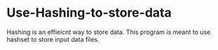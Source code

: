 # Use-Hashing-to-store-data
Hashing is an effieicnt way to store data. This program is meant to use hashset to store input data files.
